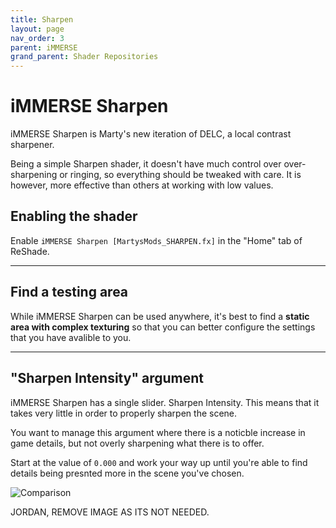 ```yaml
---
title: Sharpen
layout: page
nav_order: 3
parent: iMMERSE
grand_parent: Shader Repositories
---
```


# iMMERSE Sharpen

iMMERSE Sharpen is Marty's new iteration of DELC, a local contrast sharpener.

Being a simple Sharpen shader, it doesn't have much control over over-sharpening or ringing, so everything should be tweaked with care. It is however, more effective than others at working with low values.

## Enabling the shader

Enable `iMMERSE Sharpen [MartysMods_SHARPEN.fx]` in the "Home" tab of ReShade.

---

## Find a testing area

While iMMERSE Sharpen can be used anywhere, it's best to find a **static area with complex texturing** so that you can better configure the settings that you have avalible to you.

---

## "Sharpen Intensity" argument

iMMERSE Sharpen has a single slider. Sharpen Intensity. This means that it takes very little in order to properly sharpen the scene.

You want to manage this argument where there is a noticble increase in game details, but not overly sharpening what there is to offer.

Start at the value of `0.000` and work your way up until you're able to find details being presnted more in the scene you've chosen.

![Comparison](../images/sharpned_image.webp)

JORDAN, REMOVE IMAGE AS ITS NOT NEEDED.
